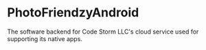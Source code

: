 PhotoFriendzyAndroid
====================
The software backend for Code Storm LLC's cloud service used for supporting its native apps.
